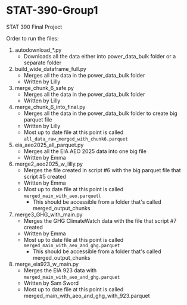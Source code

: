 # STAT-390-Group1
STAT 390 Final Project 

Order to run the files:
1. autodownload_*.py 
   - Downloads all the data either into power_data_bulk folder or a separate folder
2. build_wide_dataframe_full.py
   - Merges all the data in the power_data_bulk folder
   - Written by Lilly
4. merge_chunk_6_safe.py
   - Merges all the data in the power_data_bulk folder
   - Written by Lilly
5. merge_chunk_6_into_final.py
   - Merges all the data in the power_data_bulk folder to create big parquet file
   - Written by Lilly
   - Most up to date file at this point is called `all_data_raw_merged_with_chunk6.parquet`
6. eia_aeo2025_all_parquet.py
   - Merges all the EIA AEO 2025 data into one big file
   - Written by Emma
7. merge2_aeo2025_w_lilly.py
   - Merges the file created in script #6 with the big parquet file that script #5 created
   - Written by Emma
   - Most up to date file at this point is called `merged_main_with_aeo.parquet`\
      - This should be accessible from a folder that's called merged_output_chunks
8. merge3_GHG_with_main.py
   - Merges the GHG ClimateWatch data with the file that script #7 created
   - Written by Emma
   - Most up to date file at this point is called `merged_main_with_aeo_and_ghg.parquet`
      - This should be accessible from a folder that's called merged_output_chunks
9. merge_eia923_w_main.py
   - Merges the EIA 923 data with `merged_main_with_aeo_and_ghg.parquet`
   - Written by Sam Sword
   - Most up to date file at this point is called merged_main_with_aeo_and_ghg_with_923.parquet
